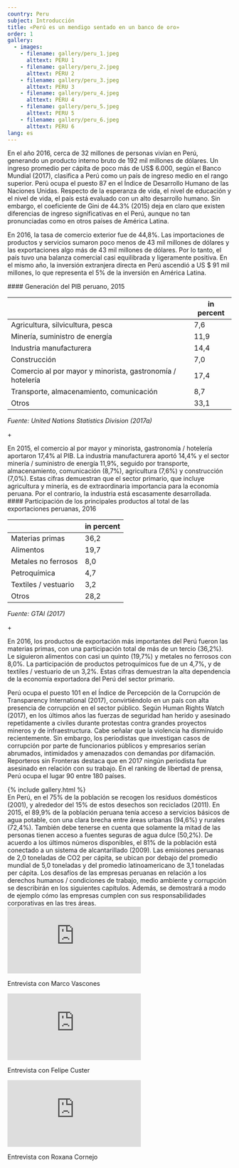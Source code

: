 ```yaml
---
country: Peru
subject: Introducción
title: «Perú es un mendigo sentado en un banco de oro»
order: 1
gallery:
  - images:
    - filename: gallery/peru_1.jpeg
      alttext: PERU 1
    - filename: gallery/peru_2.jpeg
      alttext: PERU 2
    - filename: gallery/peru_3.jpeg
      alttext: PERU 3
    - filename: gallery/peru_4.jpeg
      alttext: PERU 4
    - filename: gallery/peru_5.jpeg
      alttext: PERU 5
    - filename: gallery/peru_6.jpeg
      alttext: PERU 6
lang: es
---
```

<!-- Text mit Sidestory rechts -->
<div class="has-sidestories-right grid" markdown="1">

<div class="content" markdown="1">
En el año 2016, cerca de 32 millones de personas vivían en Perú, generando un producto interno bruto de 192 mil millones de dólares. Un ingreso promedio per cápita de poco más de US$ 6.000, según el Banco Mundial (2017), clasifica a Perú como un país de ingreso medio en el rango superior. Perú ocupa el puesto 87 en el Índice de Desarrollo Humano de las Naciones Unidas. Respecto de la esperanza de vida, el nivel de educación y el nivel de vida, el país está evaluado con un alto desarrollo humano. Sin embargo, el coeficiente de Gini de 44.3% (2015) deja en claro que existen diferencias de ingreso significativas en el Perú, aunque no tan pronunciadas como en otros países de América Latina.

En 2016, la tasa de comercio exterior fue de 44,8%. Las importaciones de productos y servicios  sumaron poco menos de 43 mil millones de dólares y las exportaciones algo más de 43 mil millones de dólares. Por lo tanto, el país tuvo una balanza comercial casi equilibrada y ligeramente positiva. En el mismo año, la inversión extranjera directa en Perú ascendió a US $ 91 mil millones, lo que representa el 5% de la inversión en América Latina.
</div>

<div class="sidestory sidestory-right" markdown="1">
#### Generación del PIB peruano, 2015

 &nbsp; | in percent
 --- | ---
 Agricultura, silvicultura, pesca | 7,6
 Minería, suministro de energía | 11,9
 Industria manufacturera | 14,4
 Construcción | 7,0
 Comercio al por mayor y minorista, gastronomía / hotelería | 17,4
 Transporte, almacenamiento, comunicación | 8,7
 Otros | 33,1

_Fuente: United Nations Statistics Division (2017a)_
<p class="sidestory-toggle"><span>+</span></p>
</div>

<div class="overlay sidestory-right-content content">
<div class="ss-content" markdown="1">
En 2015, el comercio al por mayor y minorista, gastronomía / hotelería aportaron 17,4% al PIB. La industria manufacturera aportó 14,4% y el sector minería / suministro de energía 11,9%, seguido por transporte, almacenamiento, comunicación (8,7%), agricultura (7,6%) y construcción (7,0%). Estas cifras demuestran que el sector primario, que incluye agricultura y minería, es de extraordinaria importancia para la economía peruana. Por el contrario, la industria está escasamente desarrollada.
</div>
</div>

</div>


<!-- Text mit Sidestory links -->
<div class="has-sidestories-left grid" markdown="1">

<div class="sidestory sidestory-left" markdown="1">
#### Participación de los principales productos al total de las exportaciones peruanas, 2016

 &nbsp; | in percent
--- | ---
Materias primas | 36,2
Alimentos | 19,7
Metales no ferrosos | 8,0
Petroquímica | 4,7
Textiles / vestuario | 3,2
Otros | 28,2

_Fuente: GTAI (2017)_

<p class="sidestory-toggle"><span>+</span></p>
</div>

<div class="overlay sidestory-left-content content">
<div class="ss-content" markdown="1">
En 2016, los productos de exportación más importantes del Perú fueron las materias primas, con una participación total de más de un tercio (36,2%). Le siguieron alimentos con casi un quinto (19,7%) y metales no ferrosos con 8,0%.  La participación de productos petroquímicos fue de un 4,7%, y de textiles / vestuario de un 3,2%. Estas cifras demuestran la alta dependencia de la economía exportadora del Perú del sector primario.
</div>
</div>

<div class="content" markdown="1">

Perú ocupa el puesto 101 en el Índice de Percepción de la Corrupción de Transparency International (2017), convirtiéndolo en un país con alta presencia de corrupción en el sector público.
Según Human Rights Watch (2017), en los últimos años las fuerzas de seguridad han herido y asesinado repetidamente a civiles durante protestas contra grandes proyectos mineros y de infraestructura. Cabe señalar que la violencia ha disminuido recientemente. Sin embargo, los periodistas que investigan casos de corrupción por parte de funcionarios públicos y empresarios serían abrumados, intimidados y amenazados con demandas por difamación. Reporteros sin Fronteras destaca que en 2017 ningún periodista fue asesinado en relación con su trabajo. En el ranking de libertad de prensa, Perú ocupa el lugar 90 entre 180 países.
</div>

</div>


<div class="media-wrapper">
{% include gallery.html %}
</div>

<div class="content" markdown="1">
En Perú, en el 75% de la población se recogen los residuos domésticos (2001), y alrededor del 15% de estos desechos son reciclados (2011). En 2015, el 89,9% de la población peruana tenía acceso a servicios básicos de agua potable, con una clara brecha entre áreas urbanas (94,6%) y rurales (72,4%). También debe tenerse en cuenta que solamente la mitad de las personas tienen acceso a fuentes seguras de agua dulce (50,2%). De acuerdo a los últimos números disponibles, el 81% de la población está conectado a un sistema de alcantarillado (2009).
Las emisiones peruanas de 2,0 toneladas de CO2 per cápita, se ubican por debajo del promedio mundial de 5,0 toneladas y del promedio latinoamericano de 3,1 toneladas per cápita.
Los desafíos de las empresas peruanas en relación a los derechos humanos / condiciones de trabajo, medio ambiente y corrupción se describirán en los siguientes capítulos. Además, se demostrará a modo de ejemplo cómo las empresas cumplen con sus responsabilidades corporativas en las tres áreas.
</div>

<div class="media-wrapper country-videos">
	<div class="country-video">
		<iframe src="https://tube.switch.ch/embed/b2e0a807" frameborder="0" webkitallowfullscreen mozallowfullscreen allowfullscreen></iframe>
		<p>Entrevista con Marco Vascones</p>
	</div>
	<div class="country-video">
		<iframe src="https://tube.switch.ch/embed/593fd3b5" frameborder="0" webkitallowfullscreen mozallowfullscreen allowfullscreen></iframe>
		<p>Entrevista con Felipe Custer</p>
	</div>
	<div class="country-video">
		<iframe src="https://tube.switch.ch/embed/851f4623" frameborder="0" webkitallowfullscreen mozallowfullscreen allowfullscreen></iframe>
		<p>Entrevista con Roxana Cornejo</p>
	</div>
</div>